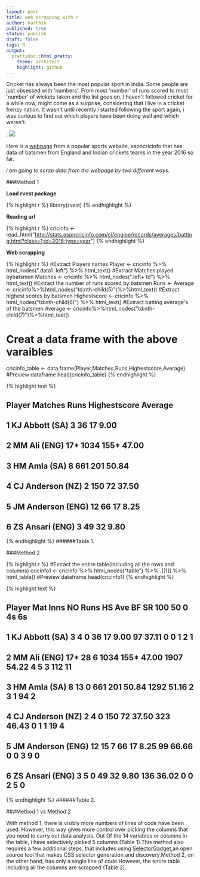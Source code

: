 ```yaml
---
layout: post
title: web scrapping with r
author: karthik
published: true
status: publish
draft: false
tags: R 
output:
  prettydoc::html_pretty:
    theme: architect
    highlight: github
---
```

 
 
Cricket has always been the most popular sport in India. Some people are just obsessed with 'numbers'. From most 'number' of runs scored to most 'number' of wickets taken and the list goes on. I haven't followed cricket for a while now, might come as a surprise, considering that i live in a cricket frenzy nation. It wasn't until recently i started following the sport again, i was curious to find out which players have been doing well and which weren't. 
 
 
: ![](http://www.espncricinfo.com/db/PICTURES/CMS/246000/246097.jpg)
 
Here is a [webpage](http://stats.espncricinfo.com/ci/engine/records/averages/batting.html?class=1;id=2016;type=year) from a popular sports website, espncricinfo that has data of batsmen from England and Indian crickets teams in the year 2016 so far.
 
*i am going to scrap data from the webpage by two different ways.*
 
 
###Method 1
 
__Load rvest package__

{% highlight r %}
library(rvest)
{% endhighlight %}
 
__Reading url__

{% highlight r %}
cricinfo <- read_html("http://stats.espncricinfo.com/ci/engine/records/averages/batting.html?class=1;id=2016;type=year")
{% endhighlight %}
 
__Web scrapping__

{% highlight r %}
#Extract Players names
Player <- cricinfo %>% html_nodes(".data1 .left") %>% html_text()
#Extract Matches played bybatsmen
Matches <- cricinfo %>% html_nodes(".left+ td") %>% html_text()
#Extract the number of runs scored by batsmen
Runs <- Average <- cricinfo%>%html_nodes("td:nth-child(5)")%>%html_text()
#Extract highest scores by batsmen
Highestscore <- cricinfo %>% html_nodes("td:nth-child(6)") %>% html_text()
#Extract batting average's of the batsmen
Average <- cricinfo%>%html_nodes("td:nth-child(7)")%>%html_text()
# Creat a data frame with the above varaibles
cricinfo_table <- data.frame(Player,Matches,Runs,Highestscore,Average)
#Preview dataframe
head(cricinfo_table) 
{% endhighlight %}



{% highlight text %}
##              Player Matches Runs Highestscore Average
## 1    KJ Abbott (SA)       3   36           17    9.00
## 2      MM Ali (ENG)     17* 1034         155*   47.00
## 3      HM Amla (SA)       8  661          201   50.84
## 4  CJ Anderson (NZ)       2  150           72   37.50
## 5 JM Anderson (ENG)      12   66           17    8.25
## 6   ZS Ansari (ENG)       3   49           32    9.80
{% endhighlight %}
######Table 1.
 
###Method 2
 

{% highlight r %}
#Extract the entire table(including all the rows and columns)
cricinfo1 <- cricinfo %>% html_nodes("table") %>% .[[1]] %>% html_table()
#Preview dataframe
head(cricinfo1)
{% endhighlight %}



{% highlight text %}
##              Player Mat Inns NO Runs   HS   Ave   BF    SR 100 50 0  4s 6s
## 1    KJ Abbott (SA)   3    4  0   36   17  9.00   97 37.11   0  0 1   2  1
## 2      MM Ali (ENG) 17*   28  6 1034 155* 47.00 1907 54.22   4  5 3 112 11
## 3      HM Amla (SA)   8   13  0  661  201 50.84 1292 51.16   2  3 1  94  2
## 4  CJ Anderson (NZ)   2    4  0  150   72 37.50  323 46.43   0  1 1  19  4
## 5 JM Anderson (ENG)  12   15  7   66   17  8.25   99 66.66   0  0 3   9  0
## 6   ZS Ansari (ENG)   3    5  0   49   32  9.80  136 36.02   0  0 2   5  0
{% endhighlight %}
######Table 2.
 
###Method 1 vs Method 2
 
With method 1, there is visibly more numbers of lines of code have been used. However, this way gives more control over picking the columns that you  need to carry out data analysis. Out Of the 14 variables or columns in the table, i have selectively picked 5 columns (Table 1).This method also requires a few additional steps, that includes using [SelectorGadget](http://selectorgadget.com/),an open source tool that makes CSS selector generation and discovery.Method 2, on the other hand, has only a single line of code.However, the entire table including all the columns are scrapped (Table 2).
